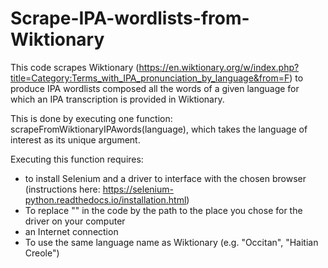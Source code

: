 # Scrape-IPA-wordlists-from-Wiktionary

This code scrapes Wiktionary (https://en.wiktionary.org/w/index.php?title=Category:Terms_with_IPA_pronunciation_by_language&from=F) to produce IPA wordlists composed all the words of a given language for which an IPA transcription is provided in Wiktionary.

This is done by executing one function: scrapeFromWiktionaryIPAwords(language), which takes the language of interest as its unique argument.

Executing this function requires:
- to install Selenium and a driver to interface with the chosen browser (instructions here: https://selenium-python.readthedocs.io/installation.html)
- To replace "" in the code by the path to the place you chose for the driver on your computer
- an Internet connection
- To use the same language name as Wiktionary (e.g. "Occitan", "Haitian Creole")
